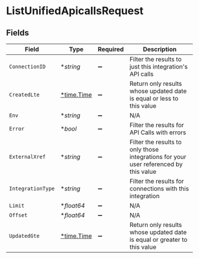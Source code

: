 # ListUnifiedApicallsRequest


## Fields

| Field                                                                                | Type                                                                                 | Required                                                                             | Description                                                                          |
| ------------------------------------------------------------------------------------ | ------------------------------------------------------------------------------------ | ------------------------------------------------------------------------------------ | ------------------------------------------------------------------------------------ |
| `ConnectionID`                                                                       | **string*                                                                            | :heavy_minus_sign:                                                                   | Filter the results to just this integration's API calls                              |
| `CreatedLte`                                                                         | [*time.Time](https://pkg.go.dev/time#Time)                                           | :heavy_minus_sign:                                                                   | Return only results whose updated date is equal or less to this value                |
| `Env`                                                                                | **string*                                                                            | :heavy_minus_sign:                                                                   | N/A                                                                                  |
| `Error`                                                                              | **bool*                                                                              | :heavy_minus_sign:                                                                   | Filter the results for API Calls with errors                                         |
| `ExternalXref`                                                                       | **string*                                                                            | :heavy_minus_sign:                                                                   | Filter the results to only those integrations for your user referenced by this value |
| `IntegrationType`                                                                    | **string*                                                                            | :heavy_minus_sign:                                                                   | Filter the results for connections with this integration                             |
| `Limit`                                                                              | **float64*                                                                           | :heavy_minus_sign:                                                                   | N/A                                                                                  |
| `Offset`                                                                             | **float64*                                                                           | :heavy_minus_sign:                                                                   | N/A                                                                                  |
| `UpdatedGte`                                                                         | [*time.Time](https://pkg.go.dev/time#Time)                                           | :heavy_minus_sign:                                                                   | Return only results whose updated date is equal or greater to this value             |